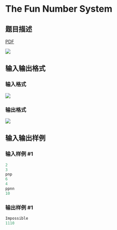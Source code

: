 # The Fun Number System

## 题目描述

[problemUrl]: https://uva.onlinejudge.org/index.php?option=com_onlinejudge&Itemid=8&category=19&page=show_problem&problem=1646

[PDF](https://uva.onlinejudge.org/external/107/p10705.pdf)

![](https://cdn.luogu.com.cn/upload/vjudge_pic/UVA10705/0a92476088c6a8ec80db8d2a661ec0269eb04b99.png)

## 输入输出格式

### 输入格式

![](https://cdn.luogu.com.cn/upload/vjudge_pic/UVA10705/fe566c1584d0b03bf9edc1de0aa90ed26b1d8c82.png)

### 输出格式

![](https://cdn.luogu.com.cn/upload/vjudge_pic/UVA10705/5dc00d4b3aea580509c757ed29f855d6eade8773.png)

## 输入输出样例

### 输入样例 #1

```cpp
2
3
pnp
6
4
ppnn
10
```


### 输出样例 #1

```cpp
Impossible
1110
```


